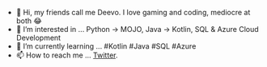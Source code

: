 - 👋 Hi, my friends call me Deevo. I love gaming and coding, mediocre at both 😂
- 👀 I’m interested in ... Python -> MOJO, Java -> Kotlin, SQL & Azure Cloud Development
- 🌱 I’m currently learning ... #Kotlin #Java #SQL #Azure
- 📫 How to reach me ... <a href="https://www.twitter.com/V3ND3TTi">Twitter</a>.

<!---
V3ND3TTi/V3ND3TTi is a ✨ special ✨ repository because its `README.md` (this file) appears on your GitHub profile.
You can click the Preview link to take a look at your changes.
--->
